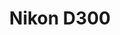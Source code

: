 ---
description: Nikon D300 is a professional-grade DSLR camera known for its robust build, fast performance, and excellent image quality, featuring a 12.3-megapixel DX-format sensor.
featured_image: "DSC_1167.jpg"
menus: "main"
sort_by: Name # Exif.Date
sort_order: desc
title: Nikon D300
#type: gallery
weight: 80
params:
  theme: dark
resources:
  - src: DSC_0281.jpg
    title: '&#x1f4cd; Otsu, Shiga'
  - src: DSC_0603.jpg
    title: '&#x1f4cd; Maizuru, Kyoto'
  - src: DSC_1167.jpg
    title: '&#x1f4cd; Kuala Lumpur, Malaysia'
  - src: DSC_1135.jpg
    title: '&#x1f4cd; Kuala Lumpur, Malaysia'
  - src: DSC_2109.JPG
    title: '&#x1f4cd; Miyama, Kyoto'
  - src: DSC_2271.jpg
    title: '&#x1f4cd; Miyazu, Kyoto'
  - src: DSC_9970.JPG
    title: '&#x1f4cd; Kyoto, Kyoto'
  - src: DSCF5626.jpg
    title: '&#x1f4cd; Kyoto, Kyoto'
  - src: IMG_4048.JPG
    title: '&#x1f4cd; Tokushima, Tokushima'
---